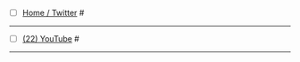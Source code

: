 
- [ ] [Home / Twitter](https://twitter.com/home) #

---
- [ ] [(22) YouTube](https://www.youtube.com/) #

---

